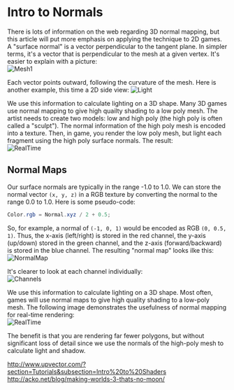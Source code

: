 # Intro to Normals

There is lots of information on the web regarding 3D normal mapping, but this article will put more emphasis on applying the technique to 2D games. A "surface normal" is a vector perpendicular to the tangent plane. In simpler terms, it's a vector that is perpendicular to the mesh at a given vertex. It's easier to explain with a picture:  
![Mesh1](http://i.imgur.com/QnfZ4.png)

Each vector points outward, following the curvature of the mesh. Here is another example, this time a 2D side view:
![Light](http://i.imgur.com/5EH9m.png)

We use this information to calculate lighting on a 3D shape. Many 3D games use normal mapping to give high quailty shading to a low poly mesh. The artist needs to create two models: low and high poly (the high poly is often called a "sculpt"). The normal information of the high poly mesh is encoded into a texture. Then, in game, you render the low poly mesh, but light each fragment using the high poly surface normals. The result:  
![RealTime](http://i.imgur.com/17dVa.png)

## Normal Maps

Our surface normals are typically in the range -1.0 to 1.0. We can store the normal vector `(x, y, z)` in a RGB texture by converting the normal to the range 0.0 to 1.0. Here is some pseudo-code:
```glsl
Color.rgb = Normal.xyz / 2 + 0.5;
```

So, for example, a normal of `(-1, 0, 1)` would be encoded as RGB `(0, 0.5, 1)`. Thus, the x-axis (left/right) is stored in the red channel, the y-axis (up/down) stored in the green channel, and the z-axis (forward/backward) is stored in the blue channel. The resulting "normal map" looks ilke this:  
![NormalMap](http://i.imgur.com/pgfKp.png)

It's clearer to look at each channel individually:  
![Channels](http://i.imgur.com/ppXbS.png)



We use this information to calculate lighting on a 3D shape. Most often, games will use normal maps to give high quality shading to a low-poly mesh. The following image demonstrates the usefulness of normal mapping for real-time rendering:  
![RealTime](http://i.imgur.com/17dVa.png)

The benefit is that you are rendering far fewer polygons, but without significant loss of detail since we use the normals of the high-poly mesh to calculate light and shadow.



http://www.upvector.com/?section=Tutorials&subsection=Intro%20to%20Shaders
http://acko.net/blog/making-worlds-3-thats-no-moon/
